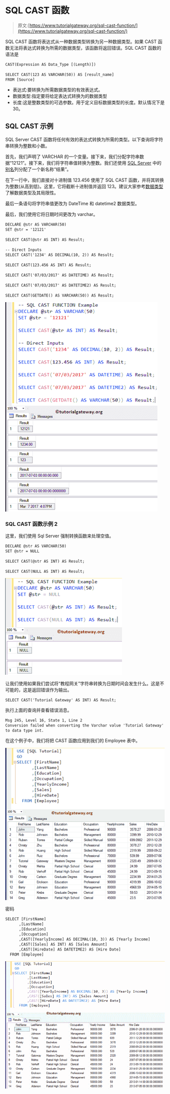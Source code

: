 # SQL CAST 函数

> 原文:[https://www.tutorialgateway.org/sql-cast-function/](https://www.tutorialgateway.org/sql-cast-function/)

SQL CAST 函数将表达式从一种数据类型转换为另一种数据类型。如果 CAST 函数无法将表达式转换为所需的数据类型，该函数将返回错误。SQL CAST 函数的语法是

```
CAST(Expression AS Data_Type [(Length)])

SELECT CAST(123 AS VARCHAR(50)) AS [result_name]
FROM [Source]
```

*   表达式:要转换为所需数据类型的有效表达式。
*   数据类型:指定要将给定表达式转换为的数据类型
*   长度:这是整数类型的可选参数。用于定义目标数据类型的长度。默认情况下是 30。

## SQL CAST 示例

SQL Server CAST 函数将任何有效的表达式转换为所需的类型。以下查询将字符串转换为整数和小数。

首先，我们声明了 VARCHAR 的一个变量。接下来，我们分配字符串数据“12121”。接下来，我们将字符串值转换为整数。我们还使用 [SQL Server](https://www.tutorialgateway.org/sql/) 中的[别名](https://www.tutorialgateway.org/sql-alias/)列分配了一个新名称“结果”。

在下一行中，我们直接对十进制值 123.456 使用了 SQL CAST 函数，并将其转换为整数(从高到低)。这里，它将截断十进制值并返回 123。建议大家参考[数据类型](https://www.tutorialgateway.org/sql-data-types/)了解数据类型及其局限性。

最后一条语句将字符串值更改为 DateTime 和 datetime2 数据类型。

最后，我们使用它将日期时间更改为 varchar。

```
DECLARE @str AS VARCHAR(50)
SET @str = '12121'

SELECT CAST(@str AS INT) AS Result; 

-- Direct Inputs
SELECT CAST('1234' AS DECIMAL(10, 2)) AS Result; 

SELECT CAST(123.456 AS INT) AS Result; 

SELECT CAST('07/03/2017' AS DATETIME) AS Result;  

SELECT CAST('07/03/2017' AS DATETIME2) AS Result;

SELECT CAST(GETDATE() AS VARCHAR(50)) AS Result;
```

![SQL CAST Function 1](img/de0a96212c7f2dd70b142419d6e1dc0a.png)

### SQL CAST 函数示例 2

这里，我们使用 Sql Server 强制转换函数来处理空值。

```
DECLARE @str AS VARCHAR(50)
SET @str = NULL

SELECT CAST(@str AS INT) AS Result;

SELECT CAST(NULL AS INT) AS Result;
```

![SQL CAST Function 2](img/2c24b6276cc4b1a7b312361483ee77f7.png)

让我们使用如果我们尝试将“教程网关”字符串转换为日期时间会发生什么。这是不可能的，这是返回错误作为输出。

```
SELECT CAST('Tutorial Gateway' AS INT) AS Result;
```

执行上面的查询并查看错误消息。

```
Msg 245, Level 16, State 1, Line 2
Conversion failed when converting the Varchar value 'Tutorial Gateway' to data type int.
```

在这个例子中，我们将把 CAST 函数应用到我们的 Employee 表中。

![SQL CAST Function 4](img/25b0f6c73e8096e32b86102b0afebf13.png)

密码

```
SELECT [FirstName]
      ,[LastName]
      ,[Education]
      ,[Occupation]
      ,CAST([YearlyIncome] AS DECIMAL(10, 3)) AS [Yearly Income]
      ,CAST([Sales] AS INT) AS [Sales Amount]
      ,CAST([HireDate] AS DATETIME2) AS [Hire Date]
  FROM [Employee]
```

![SQL CAST Function 5](img/23a8574b21bd4c5c98d756baeb4ce6b7.png)